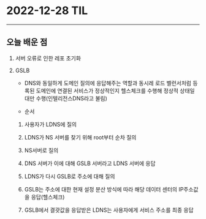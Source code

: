 # 2022-12-28 TIL

---

## 오늘 배운 점

1. 서버 오류로 인한 레포 초기화

2. GSLB
    - DNS와 동일하게 도메인 질의에 응답해주는 역할과 동시레 로드 벨런서처럼 등록된 도메인에 연결된 서비스가 정상적인지 헬스체크를 수행해 정상적 상태일대만 수행(인텔리전스DNS라고 불림)

    - 순서

    1. 사용자가 LDNS에 질의

    2. LDNS가 NS 서버를 찾기 위해 root부터 순차 질의

    3. NS서버로 질의

    4. DNS 서버가 이에 대해 GSLB 서버라고 LDNS 서버에 응답

    5. LDNS가 다시 GSLB로 주소에 대해 질의

    6. GSLB는 주소에 대한 현재 설정 분산 방식에 따라 해당 데이터 센터의 IP주소값을 응답(헬스체크)

    7. GSLB에서 결괏값을 응답받은 LDNS는 사용자에게 서비스 주소를 최종 응답